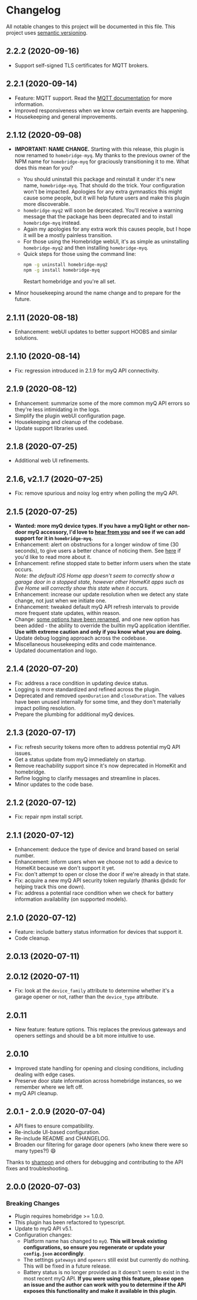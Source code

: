 # Changelog

All notable changes to this project will be documented in this file. This project uses [semantic versioning](https://semver.org/).

## 2.2.2 (2020-09-16)
  * Support self-signed TLS certificates for MQTT brokers.

## 2.2.1 (2020-09-14)
  * Feature: MQTT support. Read the [MQTT documentation](https://github.com/hjdhjd/homebridge-myq/blob/master/docs/MQTT.md) for more information.
  * Improved responsiveness when we know certain events are happening.
  * Housekeeping and general improvements.

## 2.1.12 (2020-09-08)
  * **IMPORTANT: NAME CHANGE.** Starting with this release, this plugin is now renamed to `homebridge-myq`. My thanks to the previous owner of the NPM name for `homebridge-myq` for graciously transitioning it to me. What does this mean for you?
    * You should uninstall this package and reinstall it under it's new name, `homebridge-myq`. That should do the trick. Your configuration won't be impacted. Apologies for any extra gymnastics this might cause some people, but it will help future users and make this plugin more discoverable.
    * `homebridge-myq2` will soon be deprecated. You'll receive a warning message that the package has been deprecated and to install `homebridge-myq` instead.
    * Again my apologies for any extra work this causes people, but I hope it will be a mostly painless transition.
    * For those using the Homebridge webUI, it's as simple as uninstalling `homebridge-myq2` and then installing `homebridge-myq`.
    * Quick steps for those using the command line:
      ```sh
      npm -g uninstall homebridge-myq2
      npm -g install homebridge-myq
      ```
      Restart homebridge and you're all set.

  * Minor housekeeping around the name change and to prepare for the future.

## 2.1.11 (2020-08-18)
  * Enhancement: webUI updates to better support HOOBS and similar solutions.

## 2.1.10 (2020-08-14)
  * Fix: regression introduced in 2.1.9 for myQ API connectivity.

## 2.1.9 (2020-08-12)
  * Enhancement: summarize some of the more common myQ API errors so they're less intimidating in the logs.
  * Simplify the plugin webUI configuration page.
  * Housekeeping and cleanup of the codebase.
  * Update support libraries used.

## 2.1.8 (2020-07-25)
  * Additional web UI refinements.

## 2.1.6, v2.1.7 (2020-07-25)
  * Fix: remove spurious and noisy log entry when polling the myQ API.

## 2.1.5 (2020-07-25)
  * **Wanted: more myQ device types. If you have a myQ light or other non-door myQ accessory, I'd love to [hear from you](https://github.com/hjdhjd/homebridge-myq#myq-contribute) and see if we can add support for it in `homebridge-myq`.**
  * Enhancement: alert on obstructions for a longer window of time (30 seconds), to give users a better chance of noticing them. See [here](https://github.com/hjdhjd/homebridge-myq#obstruction-status) if you'd like to read more about it.
  * Enhancement: refine stopped state to better inform users when the state occurs.<BR>*Note: the default iOS Home app doesn't seem to correctly show a garage door in a stopped state, however other HomeKit apps such as Eve Home will correctly show this state when it occurs.*
  * Enhancement: increase our update resolution when we detect any state change, not just when we initiate one.
  * Enhancement: tweaked default myQ API refresh intervals to provide more frequent state updates, within reason.
  * Change: [some options have been renamed](https://github.com/hjdhjd/homebridge-myq#advanced-config), and one new option has been added - the ability to override the builtin myQ application identifier. **Use with extreme caution and only if you know what you are doing.**
  * Update debug logging approach across the codebase.
  * Miscellaneous housekeeping edits and code maintenance.
  * Updated documentation and logo.

## 2.1.4 (2020-07-20)
  * Fix: address a race condition in updating device status.
  * Logging is more standardized and refined across the plugin.
  * Deprecated and removed `openDuration` and `closeDuration`. The values have been unused internally for some time, and they don't materially impact polling resolution.
  * Prepare the plumbing for additional myQ devices.

## 2.1.3 (2020-07-17)

  * Fix: refresh security tokens more often to address potential myQ API issues.
  * Get a status update from myQ immediately on startup.
  * Remove reachability support since it's now deprecated in HomeKit and homebridge.
  * Refine logging to clarify messages and streamline in places.
  * Minor updates to the code base.

## 2.1.2 (2020-07-12)

  * Fix: repair npm install script.

## 2.1.1 (2020-07-12)

  * Enhancement: deduce the type of device and brand based on serial number.
  * Enhancement: inform users when we choose not to add a device to HomeKit because we don't support it yet.
  * Fix: don't attempt to open or close the door if we're already in that state.
  * Fix: acquire a new myQ API security token regularly (thanks @dxdc for helping track this one down).
  * Fix: address a potential race condition when we check for battery information availability (on supported models).

## 2.1.0 (2020-07-12)

  * Feature: include battery status information for devices that support it.
  * Code cleanup.

## 2.0.13 (2020-07-11)
## 2.0.12 (2020-07-11)

  * Fix: look at the `device_family` attribute to determine whether it's a garage opener or not, rather than the `device_type` attribute.

## 2.0.11

  * New feature: feature options. This replaces the previous gateways and openers settings and should be a bit more intuitive to use.

## 2.0.10

  * Improved state handling for opening and closing conditions, including dealing with edge cases.
  * Preserve door state information across homebridge instances, so we remember where we left off.
  * myQ API cleanup.

## 2.0.1 - 2.0.9 (2020-07-04)

  * API fixes to ensure compatibility.
  * Re-include UI-based configuration.
  * Re-include README and CHANGELOG.
  * Broaden our filtering for garage door openers (who knew there were so many types?!) :smile:

  Thanks to [shamoon](https://github.com/shamoon) and others for debugging and contributing to the API fixes and troubleshooting.


## 2.0.0 (2020-07-03)

  ### Breaking Changes

  * Plugin requires homebridge >= 1.0.0.
  * This plugin has been refactored to typescript.
  * Update to myQ API v5.1.
  * Configuration changes:
	* Platform name has changed to `myQ`. **This will break existing configurations, so ensure you regenerate or update your `config.json` accordingly**.
	* The settings `gateways` and `openers` still exist but currently do nothing. This will be fixed in a future release.
	* Battery status is no longer provided as it doesn't seem to exist in the most recent myQ API. **If you were using this feature, please open an issue and the author can work with you to determine if the API exposes this functionality and make it available in this plugin**.
